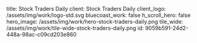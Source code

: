 title: Stock Traders Daily
client: Stock Traders Daily
client_logo: /assets/img/work/logo-std.svg
bluecoast_work: false
h_scroll_hero: false
hero_image: /assets/img/work/hero-stock-traders-daily.png
tile_wide: /assets/img/work/tile-wide-stock-traders-daily.png
id: 9059b591-24d2-448a-98ac-c09cd203e860
